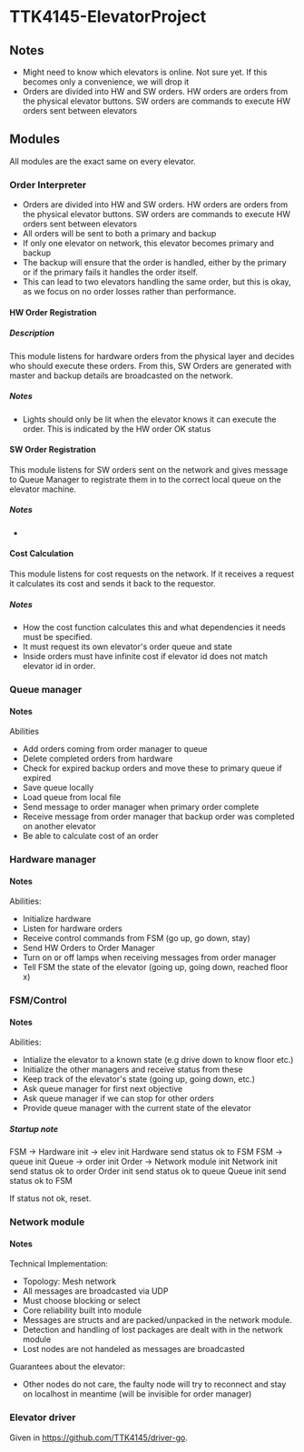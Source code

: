 # TTK4145-ElevatorProject

## Notes
* Might need to know which elevators is online. Not sure yet. If this becomes 
only a convenience, we will drop it
* Orders are divided into HW and SW orders. HW orders are orders from the 
physical elevator buttons. SW orders are commands to execute HW orders sent 
between elevators

## Modules

All modules are the exact same on every elevator.

### Order Interpreter

* Orders are divided into HW and SW orders. HW orders are orders from the 
physical elevator buttons. SW orders are commands to execute HW orders sent 
between elevators
* All orders will be sent to both a primary and backup
* If only one elevator on network, this elevator becomes primary and backup
* The backup will ensure that the order is handled, either by the primary or if
the primary fails it handles the order itself. 
* This can lead to two elevators handling the same order, but this is okay, as
we focus on no order losses rather than performance. 

#### HW Order Registration 

##### Description
This module listens for hardware orders from the physical layer and decides 
who should execute these orders. From this, SW Orders are generated with master 
and backup details are broadcasted on the network.

##### Notes
* Lights should only be lit when the elevator knows it can execute the order. 
This is indicated by the HW order OK status

#### SW Order Registration
This module listens for SW orders sent on the network and gives message to Queue
 Manager to registrate them in to the correct local queue on the elevator 
 machine.

##### Notes
* 

#### Cost Calculation
This module listens for cost requests on the network. If it receives a request 
it calculates its cost and sends it back to the requestor. 

##### Notes
* How the cost function calculates this and what dependencies it needs must be
specified.
* It must request its own elevator's order queue and state
* Inside orders must have infinite cost if elevator id does not match elevator 
id in order.


### Queue manager

#### Notes

Abilities
* Add orders coming from order manager to queue
* Delete completed orders from hardware
* Check for expired backup orders and move these to primary queue if expired
* Save queue locally
* Load queue from local file
* Send message to order manager when primary order complete
* Receive message from order manager that backup order was completed on another
elevator
* Be able to calculate cost of an order

### Hardware manager

#### Notes
Abilities:
* Initialize hardware
* Listen for hardware orders 
* Receive control commands from FSM (go up, go down, stay)
* Send HW Orders to Order Manager
* Turn on or off lamps when receiving messages from order manager
* Tell FSM the state of the elevator (going up, going down, reached floor x)

### FSM/Control

#### Notes
Abilities:
* Intialize the elevator to a known state (e.g drive down to know floor etc.)
* Initialize the other managers and receive status from these
* Keep track of the elevator's state (going up, going down, etc.)
* Ask queue manager for first next objective
* Ask queue manager if we can stop for other orders
* Provide queue manager with the current state of the elevator

##### Startup note

FSM -> Hardware init -> elev init
Hardware send status ok to FSM
FSM -> queue init
Queue -> order init
Order -> Network module init
Network init send status ok to order
Order init send status ok to queue 
Queue init send status ok to FSM 

If status not ok, reset.

### Network module

#### Notes

Technical Implementation:
  * Topology: Mesh network
  * All messages are broadcasted via UDP
  * Must choose blocking or select
  * Core reliability built into module
  * Messages are structs and are packed/unpacked in the network module.
  * Detection and handling of lost packages are dealt with in the network module
  * Lost nodes are not handeled as messages are broadcasted

Guarantees about the elevator:
  * Other nodes do not care, the faulty node will try to reconnect and stay on 
localhost in meantime (will be invisible for order manager)


### Elevator driver
Given in https://github.com/TTK4145/driver-go. 


